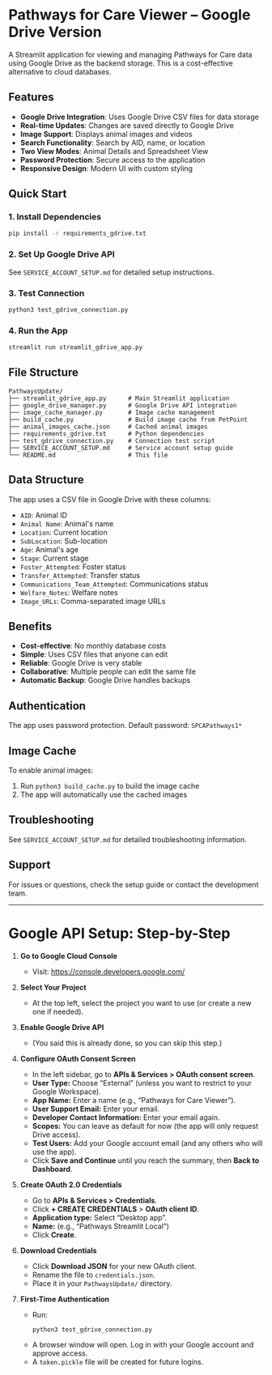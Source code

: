 # Pathways for Care Viewer – Google Drive Version

A Streamlit application for viewing and managing Pathways for Care data using Google Drive as the backend storage. This is a cost-effective alternative to cloud databases.

## Features

- **Google Drive Integration**: Uses Google Drive CSV files for data storage
- **Real-time Updates**: Changes are saved directly to Google Drive
- **Image Support**: Displays animal images and videos
- **Search Functionality**: Search by AID, name, or location
- **Two View Modes**: Animal Details and Spreadsheet View
- **Password Protection**: Secure access to the application
- **Responsive Design**: Modern UI with custom styling

## Quick Start

### 1. Install Dependencies

```bash
pip install -r requirements_gdrive.txt
```

### 2. Set Up Google Drive API

See `SERVICE_ACCOUNT_SETUP.md` for detailed setup instructions.

### 3. Test Connection

```bash
python3 test_gdrive_connection.py
```

### 4. Run the App

```bash
streamlit run streamlit_gdrive_app.py
```

## File Structure

```
PathwaysUpdate/
├── streamlit_gdrive_app.py      # Main Streamlit application
├── google_drive_manager.py      # Google Drive API integration
├── image_cache_manager.py       # Image cache management
├── build_cache.py               # Build image cache from PetPoint
├── animal_images_cache.json     # Cached animal images
├── requirements_gdrive.txt      # Python dependencies
├── test_gdrive_connection.py    # Connection test script
├── SERVICE_ACCOUNT_SETUP.md     # Service account setup guide
└── README.md                    # This file
```

## Data Structure

The app uses a CSV file in Google Drive with these columns:
- `AID`: Animal ID
- `Animal Name`: Animal's name
- `Location`: Current location
- `SubLocation`: Sub-location
- `Age`: Animal's age
- `Stage`: Current stage
- `Foster_Attempted`: Foster status
- `Transfer_Attempted`: Transfer status
- `Communications_Team_Attempted`: Communications status
- `Welfare_Notes`: Welfare notes
- `Image_URLs`: Comma-separated image URLs

## Benefits

- **Cost-effective**: No monthly database costs
- **Simple**: Uses CSV files that anyone can edit
- **Reliable**: Google Drive is very stable
- **Collaborative**: Multiple people can edit the same file
- **Automatic Backup**: Google Drive handles backups

## Authentication

The app uses password protection. Default password: `SPCAPathways1*`

## Image Cache

To enable animal images:
1. Run `python3 build_cache.py` to build the image cache
2. The app will automatically use the cached images

## Troubleshooting

See `SERVICE_ACCOUNT_SETUP.md` for detailed troubleshooting information.

## Support

For issues or questions, check the setup guide or contact the development team.

---

# Google API Setup: Step-by-Step

1. **Go to Google Cloud Console**
   - Visit: https://console.developers.google.com/

2. **Select Your Project**
   - At the top left, select the project you want to use (or create a new one if needed).

3. **Enable Google Drive API**
   - (You said this is already done, so you can skip this step.)

4. **Configure OAuth Consent Screen**
   - In the left sidebar, go to **APIs & Services > OAuth consent screen**.
   - **User Type:** Choose “External” (unless you want to restrict to your Google Workspace).
   - **App Name:** Enter a name (e.g., “Pathways for Care Viewer”).
   - **User Support Email:** Enter your email.
   - **Developer Contact Information:** Enter your email again.
   - **Scopes:** You can leave as default for now (the app will only request Drive access).
   - **Test Users:** Add your Google account email (and any others who will use the app).
   - Click **Save and Continue** until you reach the summary, then **Back to Dashboard**.

5. **Create OAuth 2.0 Credentials**
   - Go to **APIs & Services > Credentials**.
   - Click **+ CREATE CREDENTIALS** > **OAuth client ID**.
   - **Application type:** Select “Desktop app”.
   - **Name:** (e.g., “Pathways Streamlit Local”)
   - Click **Create**.

6. **Download Credentials**
   - Click **Download JSON** for your new OAuth client.
   - Rename the file to `credentials.json`.
   - Place it in your `PathwaysUpdate/` directory.

7. **First-Time Authentication**
   - Run:
     ```bash
     python3 test_gdrive_connection.py
     ```
   - A browser window will open. Log in with your Google account and approve access.
   - A `token.pickle` file will be created for future logins. 